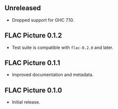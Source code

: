 ## Unreleased

* Dropped support for GHC 7.10.

## FLAC Picture 0.1.2

* Test suite is compatible with `flac-0.2.0` and later.

## FLAC Picture 0.1.1

* Improved documentation and metadata.

## FLAC Picture 0.1.0

* Initial release.
